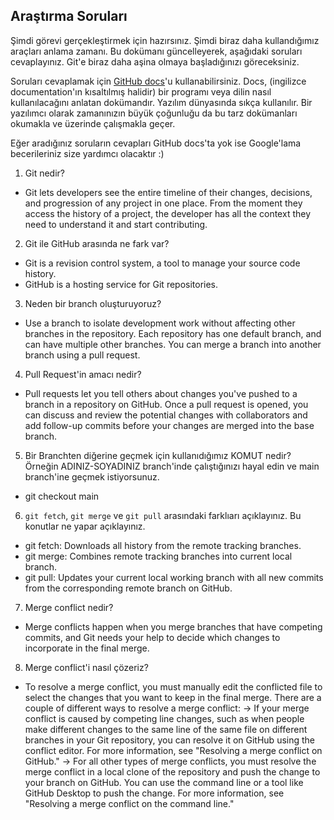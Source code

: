 ## Araştırma Soruları

Şimdi görevi gerçekleştirmek için hazırsınız. Şimdi biraz daha kullandığımız araçları anlama zamanı. Bu dokümanı güncelleyerek, aşağıdaki soruları cevaplayınız. Git'e biraz daha aşina olmaya başladığınızı göreceksiniz. 

Soruları cevaplamak için [GitHub docs](https://docs.github.com/en)'u kullanabilirsiniz. Docs, (ingilizce documentation'ın kısaltılmış halidir) bir programı veya dilin nasıl kullanılacağını anlatan dokümandır. Yazılım dünyasında sıkça kullanılır. Bir yazılımcı olarak zamanınızın büyük çoğunluğu da bu tarz dokümanları okumakla ve üzerinde çalışmakla geçer.

Eğer aradığınız soruların cevapları GitHub docs'ta yok ise Google'lama becerileriniz size yardımcı olacaktır :)

1. Git nedir?
- Git lets developers see the entire timeline of their changes, decisions, and progression of any project in one place. From the moment they access the history of a project, the developer has all the context they need to understand it and start contributing.
2. Git ile GitHub arasında ne fark var?
- Git is a revision control system, a tool to manage your source code history.
- GitHub is a hosting service for Git repositories.
3. Neden bir branch oluşturuyoruz? 
- Use a branch to isolate development work without affecting other branches in the repository. Each repository has one default branch, and can have multiple other branches. You can merge a branch into another branch using a pull request.
4. Pull Request'in amacı nedir?
- Pull requests let you tell others about changes you've pushed to a branch in a repository on GitHub. Once a pull request is opened, you can discuss and review the potential changes with collaborators and add follow-up commits before your changes are merged into the base branch.
5. Bir Branchten diğerine geçmek için kullanıdığımız KOMUT nedir? Örneğin ADINIZ-SOYADINIZ branch'inde çalıştığınızı hayal edin ve main branch'ine geçmek istiyorsunuz.
- git checkout main
6. `git fetch`, `git merge` ve `git pull` arasındaki farklıarı açıklayınız. Bu konutlar ne yapar açıklayınız.
- git fetch: Downloads all history from the remote tracking branches.
- git merge: Combines remote tracking branches into current local branch.
- git pull: Updates your current local working branch with all new commits from the corresponding remote branch on GitHub. 
7. Merge conflict nedir?
- Merge conflicts happen when you merge branches that have competing commits, and Git needs your help to decide which changes to incorporate in the final merge.
8. Merge conflict'i nasıl çözeriz?
- To resolve a merge conflict, you must manually edit the conflicted file to select the changes that you want to keep in the final merge. There are a couple of different ways to resolve a merge conflict:
-> If your merge conflict is caused by competing line changes, such as when people make different changes to the same line of the same file on different branches in your Git repository, you can resolve it on GitHub using the conflict editor. For more information, see "Resolving a merge conflict on GitHub."
-> For all other types of merge conflicts, you must resolve the merge conflict in a local clone of the repository and push the change to your branch on GitHub. You can use the command line or a tool like GitHub Desktop to push the change. For more information, see "Resolving a merge conflict on the command line."
